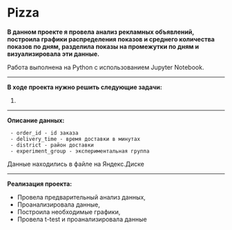 # Pizza

**В данном проекте я провела анализ рекламных объявлений, построила графики распределения показов и среднего количества показов по дням, разделила показы на промежутки по дням и визуализировала эти данные.**

Работа выполнена на Python с использованием Jupyter Notebook.
<hr>

**В ходе проекта нужно решить следующие задачи:**

1. 

<hr>

**Описание данных:**

     - order_id - id заказа
     - delivery_time - время доставки в минутах
     - district - район доставки
     - experiment_group - экспериментальная группа


Данные находились в файле на Яндекс.Диске
<hr>

**Реализация проекта:**

- Провела предварительный анализ данных,
- Проанализировала данные,
- Построила необходимые графики,
- Провела t-test и проанализировала данные

